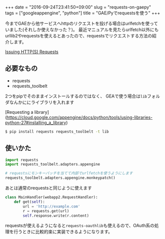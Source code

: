 +++
date = "2016-09-24T23:41:50+09:00"
slug = "requests-on-gaepy"
tags = ["googleappengine", "python"]
title = "GAE/Pyでrequestsを使う"
+++

今までGAEから他サービスへhttpのリクエストを投げる場合はurlfetchを使っていました(それしか使えなかった？)。
最近マニュアルを見たらurlfetch以外にもurllib2やrequestsを使えるとあったので、requestsでリクエストする方法の紹介します。

<!--more-->

[Issuing HTTP(S) Requests](https://cloud.google.com/appengine/docs/python/issue-requests)

## 必要なもの

- requests
- requests_toolbelt

2つをpipでそのままインストールするのではなく、 GEAで使う場合は`lib`フォルダなんかににライブラリを入れます

[Requesting a library] (https://cloud.google.com/appengine/docs/python/tools/using-libraries-python-27#installing_a_library)

```sh
$ pip install requests requests_toolbelt -t lib
```

## 使いかた

```python
import requests
import requests_toolbelt.adapters.appengine

# requestsにモンキーパッチを当てて内部でurlfetchを使うようにします
requests_toolbelt.adapters.appengine.monkeypatch()
```

あとは通常のrequestsと同じように使えます

```python
class MainHandler(webapp2.RequestHandler):
    def get(self):
        url = 'http://example.com'
        r = requests.get(url)
        self.response.write(r.content)
```

requestsが使えるようになると`requests-oauthlib`も使えるので、OAuth系の処理を行うときに比較的楽に実装できるようになります。
